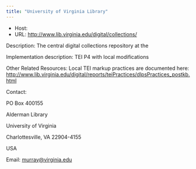 ```yaml
---
title: "University of Virginia Library"
---
```





* Host:
* URL: <http://www.lib.virginia.edu/digital/collections/>



Description:
 The central digital collections repository at the 



Implementation description:
 TEI P4 with local modifications



Other Related Resources:
 Local TEI markup practices are documented here: <http://www.lib.virginia.edu/digital/reports/teiPractices/dlpsPractices_postkb.html>



Contact: 



PO Box 400155


Alderman Library


University of Virginia


Charlottesville, VA 22904-4155


USA


Email: [murray@virginia.edu](mailto:murray@virginia.edu)





